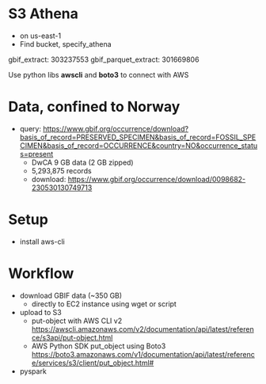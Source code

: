 # S3 Athena

* on us-east-1
* Find bucket, specify_athena

gbif_extract: 303237553
gbif_parquet_extract: 301669806

Use python libs **awscli** and **boto3** to connect with AWS

# Data, confined to Norway

* query: 
https://www.gbif.org/occurrence/download?basis_of_record=PRESERVED_SPECIMEN&basis_of_record=FOSSIL_SPECIMEN&basis_of_record=OCCURRENCE&country=NO&occurrence_status=present
  * DwCA 9 GB data (2 GB zipped)
  * 5,293,875 records
  * download:
  https://www.gbif.org/occurrence/download/0098682-230530130749713


# Setup

* install aws-cli


# Workflow

* download GBIF data (~350 GB)
  * directly to EC2 instance using wget or script
* upload to S3
  * put-object with AWS CLI v2
    https://awscli.amazonaws.com/v2/documentation/api/latest/reference/s3api/put-object.html
  * AWS Python SDK put_object using Boto3
    https://boto3.amazonaws.com/v1/documentation/api/latest/reference/services/s3/client/put_object.html#
* pyspark